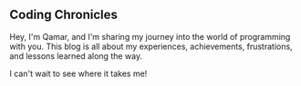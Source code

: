 ## Coding Chronicles

Hey, I'm Qamar, and I'm sharing my journey into the world of programming with you. This blog is all about my experiences, achievements, frustrations, and lessons learned along the way. 

I can't wait to see where it takes me!

